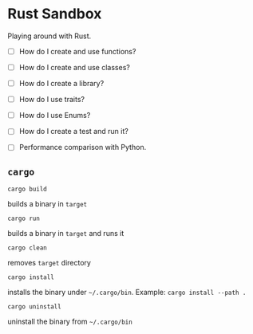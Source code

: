 # Rust Sandbox 
 
 Playing around with Rust.

 - [ ] How do I create and use functions?
 - [ ] How do I create and use classes?
 - [ ] How do I create a library?
 - [ ] How do I use traits?
 - [ ] How do I use Enums?
 - [ ] How do I create a test and run it?
 - [ ] Performance comparison with Python.
 

 ## `cargo`

`cargo build`

builds a binary in `target`

 `cargo run`

 builds a binary in `target` and runs it

 `cargo clean`

 removes `target` directory

 `cargo install`

 installs the binary under `~/.cargo/bin`. Example: `cargo install --path .`

 `cargo uninstall`

 uninstall the binary from `~/.cargo/bin`
